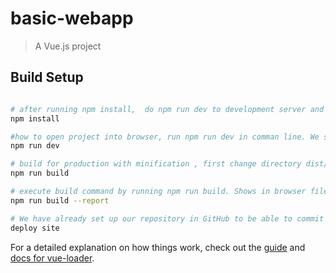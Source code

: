 # basic-webapp

> A Vue.js project

## Build Setup

``` bash

# after running npm install,  do npm run dev to development server and it should be running on Localhost:8080. run command npm install -g vue-cli. -g for global for use anywhere. Check version install by running vue --version. after install open code in Visual studios to alter data such as add calculation button and title heading.
npm install

#how to open project into browser, run npm run dev in comman line. We should see our page loaded onto a new tab under our Localhost:8080. Page should be live with instand changes.
npm run dev

# build for production with minification , first change directory dist/ to docs in config/index.js for Webpack to be able read file. Once configured we run npm run build, changes to docs make files "minified" and "uglified"
npm run build

# execute build command by running npm run build. Shows in browser file break down of size and type.
npm run build --report

# We have already set up our repository in GitHub to be able to commit and push out code to. We can from the comman line do a git add docs, git commit, and a git push origin to be able to make our work public on Github.
deploy site
```

For a detailed explanation on how things work, check out the [guide](http://vuejs-templates.github.io/webpack/) and [docs for vue-loader](http://vuejs.github.io/vue-loader).
